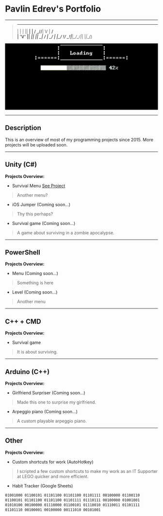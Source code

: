 # Pavlin Edrev's Portfolio

---
> _   _  ___ _   ___ __  __ __ ___ _ 
> | | | || __| | / _//__\|  V  | __/ \
> | 'V' || _|| || \_| \/ | \_/ | _|\_/
> !_/ \_!|___|___\__/\__/|_| |_|___(_)

<img src="include/game_loading.gif" alt="Animated GIF loading game" class="center"> 
<link rel="stylesheet" href="css/used_tech.css">

---

## Description 
This is an overview of most of my programming projects since 2015. More projects will be uploaded soon.

---

## Unity (C#)

**Projects Overview:**

- Survival Menu <span class="circle">[See Project](site_pages/Unity.md)</span>
> Another menu?

- iOS Jumper (Coming soon...)
> Thy this perhaps?

- Survival game (Coming soon...)
> A game about surviving in a zombie apocalypse.

---

## PowerShell 

**Projects Overview:**

- Menu (Coming soon...)
> Something is here

- Level (Coming soon...)
> Another menu

---

## C++ + CMD

**Projects Overview:**

- Survival game
> It is about surviving.

---

## Arduino (C++)

**Projects Overview:**

- Girlfriend Surpriser (Coming soon...)
> Made this one to surprise my girlfriend.

- Arpeggio piano (Coming soon...)
> A custom playable arpeggio piano.

---

## Other

**Projects Overview:**

- Custom shortcuts for work (AutoHotkey)
> I scripted a few custom shortcuts to make my work as an IT Supporter at LEGO quicker and more efficient.

- Habit Tracker (Google Sheets)
>



```
01001000 01100101 01101100 01101100 01101111 00100000 01100110 01100101 01101100 01101100 01101111 01110111 00100000 01001001 01010100 00100000 01110000 01100101 01110010 01110011 01101111 01101110 00100001 00100000 00111010 00101001
```
